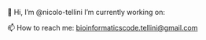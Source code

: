 👋 Hi, I’m @nicolo-tellini
I’m currently working on:



📫 How to reach me: bioinformaticscode.tellini@gmail.com
